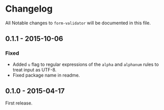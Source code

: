 # Changelog

All Notable changes to `form-validator` will be documented in this file.

## 0.1.1 - 2015-10-06
### Fixed
- Added `u` flag to regular expressions of the `alpha` and `alphanum` rules to treat input as UTF-8.
- Fixed package name in readme.

## 0.1.0 - 2015-04-17

First release.